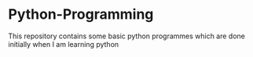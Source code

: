 # Python-Programming
This repository contains some basic python programmes which are done initially when I am learning python
